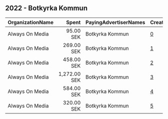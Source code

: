 ## 2022 - Botkyrka Kommun 
|OrganizationName|Spent|PayingAdvertiserNames|CreativeUrls|Impressions|Genders|AgeBrackets|CountryCodes|BillingAddresses|CandidateBallotInformation|
|:---|---:|:---|:---|---:|:---|:---|:---|:---|:---|
|Always On Media|95.00 SEK|Botkyrka Kommun|[0](https://www.snap.com/political-ads/asset/b81458519c78b903b704f60a66616a1eec71e15b6a38a4ef71db1fcd8b2d47af?mediaType=mp4)|1,052||27-35|sweden|"Döbelnsgatan 21,Stockholm,11140,SE"||
|Always On Media|269.00 SEK|Botkyrka Kommun|[1](https://www.snap.com/political-ads/asset/b81458519c78b903b704f60a66616a1eec71e15b6a38a4ef71db1fcd8b2d47af?mediaType=mp4)|2,956||18-26|sweden|"Döbelnsgatan 21,Stockholm,11140,SE"||
|Always On Media|458.00 SEK|Botkyrka Kommun|[2](https://www.snap.com/political-ads/asset/9a0c3b27d2f603dc2519ac850fd0935a38676276be6d0d0c7d8008657bec3b98?mediaType=mp4)|5,558||18-26|sweden|"Döbelnsgatan 21,Stockholm,11140,SE"||
|Always On Media|1,272.00 SEK|Botkyrka Kommun|[3](https://www.snap.com/political-ads/asset/2a3eefa4d4342518aa56ba03e44719d1e93e8814f8f5fa83907489b45a155259?mediaType=mp4)|13,175||27-35|sweden|"Döbelnsgatan 21,Stockholm,11140,SE"||
|Always On Media|584.00 SEK|Botkyrka Kommun|[4](https://www.snap.com/political-ads/asset/e94b6d0f20f3cc3a4719977999e27bc5985298ebf5c43807eaf706268408339d?mediaType=mp4)|8,924||18-26|sweden|"Döbelnsgatan 21,Stockholm,11140,SE"||
|Always On Media|320.00 SEK|Botkyrka Kommun|[5](https://www.snap.com/political-ads/asset/09283d91e74a4cb2e0f2488286122fde983e3e44535dd87f0ad0d00a15cb3836?mediaType=mp4)|4,061||18-26|sweden|"Döbelnsgatan 21,Stockholm,11140,SE"||
